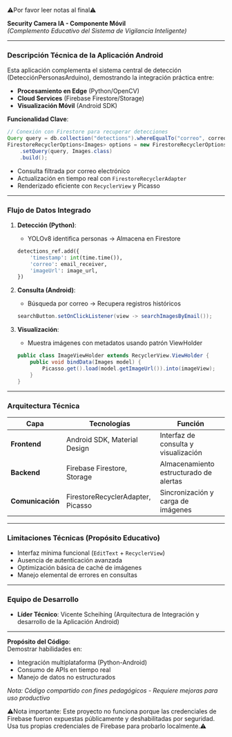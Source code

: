 ⚠️Por favor leer notas al final⚠️

**Security Camera IA - Componente Móvil**  
*(Complemento Educativo del Sistema de Vigilancia Inteligente)*  

---

### **Descripción Técnica de la Aplicación Android**  
Esta aplicación complementa el sistema central de detección (DetecciónPersonasArduino), demostrando la integración práctica entre:  
- **Procesamiento en Edge** (Python/OpenCV)  
- **Cloud Services** (Firebase Firestore/Storage)  
- **Visualización Móvil** (Android SDK)  

**Funcionalidad Clave**:  
```java
// Conexión con Firestore para recuperar detecciones
Query query = db.collection("detections").whereEqualTo("correo", correo.toLowerCase());
FirestoreRecyclerOptions<Images> options = new FirestoreRecyclerOptions.Builder<Images>()
    .setQuery(query, Images.class)
    .build();
```
- Consulta filtrada por correo electrónico  
- Actualización en tiempo real con `FirestoreRecyclerAdapter`  
- Renderizado eficiente con `RecyclerView` y Picasso  

---

### **Flujo de Datos Integrado**  
1. **Detección (Python)**:  
   - YOLOv8 identifica personas → Almacena en Firestore  
   ```python
   detections_ref.add({
       'timestamp': int(time.time()),
       'correo': email_receiver,
       'imageUrl': image_url,
   })
   ```

2. **Consulta (Android)**:  
   - Búsqueda por correo → Recupera registros históricos  
   ```java
   searchButton.setOnClickListener(view -> searchImagesByEmail());
   ```

3. **Visualización**:  
   - Muestra imágenes con metadatos usando patrón ViewHolder  
   ```java
   public class ImageViewHolder extends RecyclerView.ViewHolder {
       public void bindData(Images model) {
           Picasso.get().load(model.getImageUrl()).into(imageView);
       }
   }
   ```

---

### **Arquitectura Técnica**  
| Capa | Tecnologías | Función |  
|------|-------------|---------|  
| **Frontend** | Android SDK, Material Design | Interfaz de consulta y visualización |  
| **Backend** | Firebase Firestore, Storage | Almacenamiento estructurado de alertas |  
| **Comunicación** | FirestoreRecyclerAdapter, Picasso | Sincronización y carga de imágenes |  

---

### **Limitaciones Técnicas (Propósito Educativo)**  
- Interfaz mínima funcional (`EditText` + `RecyclerView`)  
- Ausencia de autenticación avanzada  
- Optimización básica de caché de imágenes  
- Manejo elemental de errores en consultas  

---

### **Equipo de Desarrollo**  
- **Líder Técnico**: Vicente Scheihing (Arquitectura de Integración y desarrollo de la Aplicación Android)  

---

**Propósito del Código**:  
Demostrar habilidades en:  
- Integración multiplataforma (Python-Android)  
- Consumo de APIs en tiempo real  
- Manejo de datos no estructurados  

*Nota: Código compartido con fines pedagógicos - Requiere mejoras para uso productivo*

⚠️Nota importante: Este proyecto no funciona porque las credenciales de Firebase fueron expuestas públicamente y deshabilitadas por seguridad. Usa tus propias credenciales de Firebase para probarlo localmente.⚠️
